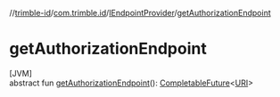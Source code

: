 //[trimble-id](../../../index.md)/[com.trimble.id](../index.md)/[IEndpointProvider](index.md)/[getAuthorizationEndpoint](get-authorization-endpoint.md)

# getAuthorizationEndpoint

[JVM]\
abstract fun [getAuthorizationEndpoint](get-authorization-endpoint.md)(): [CompletableFuture](https://docs.oracle.com/javase/8/docs/api/java/util/concurrent/CompletableFuture.html)&lt;[URI](https://docs.oracle.com/javase/8/docs/api/java/net/URI.html)&gt;
